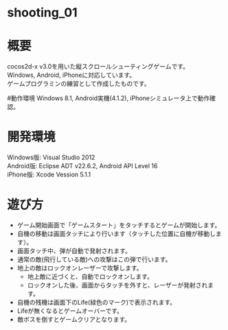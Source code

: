 shooting_01
===========

# 概要
cocos2d-x v3.0を用いた縦スクロールシューティングゲームです。  
Windows, Android, iPhoneに対応しています。  
ゲームプログラミンの練習として作成したものです。

#動作環境
Windows 8.1, Android実機(4.1.2), iPhoneシミュレータ上で動作確認。

# 開発環境
Windows版: Visual Studio 2012  
Android版: Eclipse ADT v22.6.2, Android API Level 16  
iPhone版: Xcode Vession 5.1.1  

# 遊び方
* ゲーム開始画面で「ゲームスタート」をタッチするとゲームが開始します。
* 自機の移動は画面タッチにより行います（タッチした位置に自機が移動します）。
* 画面タッチ中、弾が自動で発射されます。
* 通常の敵(飛行している敵)への攻撃はこの弾で行います。
* 地上の敵はロックオンレーザーで攻撃します。
    * 地上敵に近づくと、自動でロックオンします。
    * ロックオンした後、画面からタッチを外すと、レーザーが発射されます。
* 自機の残機は画面下のLife(緑色のマーク)で表示されます。
* Lifeが無くなるとゲームオーバーです。
* 敵ボスを倒すとゲームクリアとなります。
